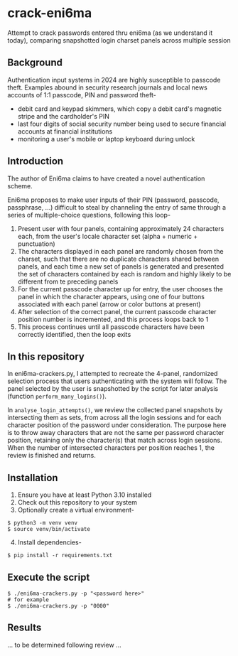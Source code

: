 # crack-eni6ma
Attempt to crack passwords entered thru eni6ma (as we understand it today), comparing snapshotted login charset panels across multiple session

## Background
Authentication input systems in 2024 are highly susceptible to passcode theft.  Examples abound in security research journals and local news accounts of 1:1 passcode, PIN and password theft-
- debit card and keypad skimmers, which copy a debit card's magnetic stripe and the cardholder's PIN
- last four digits of social security number being used to secure financial accounts at financial institutions
- monitoring a user's mobile or laptop keyboard during unlock

## Introduction

The author of Eni6ma claims to have created a novel authentication scheme.

Eni6ma proposes to make user inputs of their PIN (password, passcode, passphrase, ...) difficult to steal by channeling the entry of same through a series of multiple-choice questions, following this loop-
1. Present user with four panels, containing approximately 24 characters each, from the user's locale character set (alpha + numeric + punctuation)
2. The characters displayed in each panel are randomly chosen from the charset, such that there are no duplicate characters shared between panels, and each time a new set of panels is generated and presented the set of characters contained by each is random and highly likely to be different from te preceding panels
3. For the current passcode character up for entry, the user chooses the panel in which the character appears, using one of four buttons associated with each panel (arrow or color buttons at present)
4. After selection of the correct panel, the current passcode character position number is incremented, and this process loops back to 1
5. This process continues until all passcode characters have been correctly identified, then the loop exits


## In this repository
In eni6ma-crackers.py, I attempted to recreate the 4-panel, randomized selection process that users authenticating with the system will follow.  The panel selected by the user is snapshotted by the script for later analysis (function `perform_many_logins()`).

In `analyse_login_attempts()`, we review the collected panel snapshots by intersecting them as sets, from across all the login sessions and for each character position of the password under consideration.  The purpose here is to throw away characters that are not the same per password character position, retaining only the character(s) that match across login sessions.  When the number of intersected characters per position reaches 1, the review is finished and returns.


## Installation
1. Ensure you have at least Python 3.10 installed
2. Check out this repository to your system
3. Optionally create a virtual environment-
  ```
  $ python3 -m venv venv
  $ source venv/bin/activate
  ```
4. Install dependencies-
  ```
  $ pip install -r requirements.txt
  ```


## Execute the script
```
$ ./eni6ma-crackers.py -p "<password here>"
# for example
$ ./eni6ma-crackers.py -p "0000"
```

## Results
... to be determined following review ...
